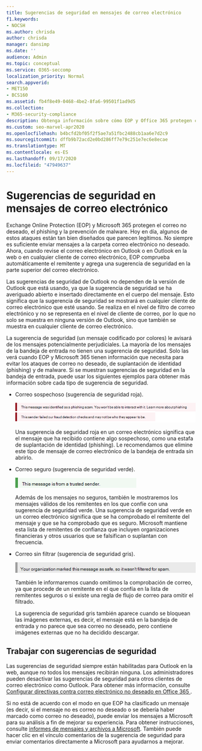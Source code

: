 ```yaml
---
title: Sugerencias de seguridad en mensajes de correo electrónico
f1.keywords:
- NOCSH
ms.author: chrisda
author: chrisda
manager: dansimp
ms.date: ''
audience: Admin
ms.topic: conceptual
ms.service: O365-seccomp
localization_priority: Normal
search.appverid:
- MET150
- BCS160
ms.assetid: fb4f8e49-0468-4be2-8fa6-99501f1ad9d5
ms.collection:
- M365-security-compliance
description: Obtenga información sobre cómo EOP y Office 365 protegen contra el correo no deseado, el phishing y la prevención de malware al agregar una sugerencia de seguridad a la parte superior de los correos electrónicos.
ms.custom: seo-marvel-apr2020
ms.openlocfilehash: b4bcfd2bf05f2f5ae7a51fbc2488cb1aa6e7d2c9
ms.sourcegitcommit: dffb9b72acd2e0bd286ff7e79c251e7ec6e8ecae
ms.translationtype: MT
ms.contentlocale: es-ES
ms.lasthandoff: 09/17/2020
ms.locfileid: "47949637"
---
```

# <a name="safety-tips-in-email-messages"></a>Sugerencias de seguridad en mensajes de correo electrónico

Exchange Online Protection (EOP) y Microsoft 365 protegen el correo no deseado, el phishing y la prevención de malware. Hoy en día, algunos de estos ataques están tan bien diseñados que parecen legítimos. No siempre es suficiente enviar mensajes a la carpeta correo electrónico no deseado. Ahora, cuando revise el correo electrónico en Outlook o en Outlook en la web o en cualquier cliente de correo electrónico, EOP comprueba automáticamente el remitente y agrega una sugerencia de seguridad en la parte superior del correo electrónico.

Las sugerencias de seguridad de Outlook no dependen de la versión de Outlook que está usando, ya que la sugerencia de seguridad se ha averiguado abierto e insertado directamente en el cuerpo del mensaje. Esto significa que la sugerencia de seguridad se mostrará en cualquier cliente de correo electrónico que esté usando. Se realiza en el nivel de filtro de correo electrónico y no se representa en el nivel de cliente de correo, por lo que no solo se muestra en ninguna versión de Outlook, sino que también se muestra en cualquier cliente de correo electrónico.

La sugerencia de seguridad (un mensaje codificado por colores) le avisará de los mensajes potencialmente perjudiciales. La mayoría de los mensajes de la bandeja de entrada no tienen una sugerencia de seguridad. Solo las verá cuando EOP y Microsoft 365 tienen información que necesita para evitar los ataques de correo no deseado, de suplantación de identidad (phishing) y de malware. Si se muestran sugerencias de seguridad en la bandeja de entrada, puede usar los siguientes ejemplos para obtener más información sobre cada tipo de sugerencia de seguridad.

- Correo sospechoso (sugerencia de seguridad roja).

    ![Captura de pantalla que muestra una sugerencia de seguridad roja.](../../media/5078a0be-e556-44a1-b169-09d780d26898.png)

    Una sugerencia de seguridad roja en un correo electrónico significa que el mensaje que ha recibido contiene algo sospechoso, como una estafa de suplantación de identidad (phishing). Le recomendamos que elimine este tipo de mensaje de correo electrónico de la bandeja de entrada sin abrirlo.

- Correo seguro (sugerencia de seguridad verde).

    ![Captura de pantalla que muestra una sugerencia de seguridad de color verde.](../../media/acbc11d0-f626-4848-9fbf-66eeeda3f803.png)

    Además de los mensajes no seguros, también le mostraremos los mensajes válidos de los remitentes en los que confíe con una sugerencia de seguridad verde. Una sugerencia de seguridad verde en un correo electrónico significa que se ha comprobado el remitente del mensaje y que se ha comprobado que es seguro. Microsoft mantiene esta lista de remitentes de confianza que incluyen organizaciones financieras y otros usuarios que se falsifican o suplantan con frecuencia.

- Correo sin filtrar (sugerencia de seguridad gris).

    ![Captura de pantalla que muestra una sugerencia de seguridad gris.](../../media/c4d0cf8f-08e9-4c84-beee-1d9e0b022e0a.png)

    También le informaremos cuando omitimos la comprobación de correo, ya que procede de un remitente en el que confía en la lista de remitentes seguros o si existe una regla de flujo de correo para omitir el filtrado.

    La sugerencia de seguridad gris también aparece cuando se bloquean las imágenes externas, es decir, el mensaje está en la bandeja de entrada y no parece que sea correo no deseado, pero contiene imágenes externas que no ha decidido descargar.

## <a name="working-with-safety-tips"></a>Trabajar con sugerencias de seguridad

Las sugerencias de seguridad siempre están habilitadas para Outlook en la web, aunque no todos los mensajes recibirán ninguna. Los administradores pueden desactivar las sugerencias de seguridad para otros clientes de correo electrónico como Outlook. Para obtener más información, consulte [Configurar directivas contra correo electrónico no deseado en Office 365 ](configure-your-spam-filter-policies.md).

Si no está de acuerdo con el modo en que EOP ha clasificado un mensaje (es decir, si el mensaje no es correo no deseado o se debería haber marcado como correo no deseado), puede enviar los mensajes a Microsoft para su análisis a fin de mejorar su experiencia. Para obtener instrucciones, consulte [informes de mensajes y archivos a Microsoft](report-junk-email-messages-to-microsoft.md). También puede hacer clic en el vínculo comentarios de la sugerencia de seguridad para enviar comentarios directamente a Microsoft para ayudarnos a mejorar.
